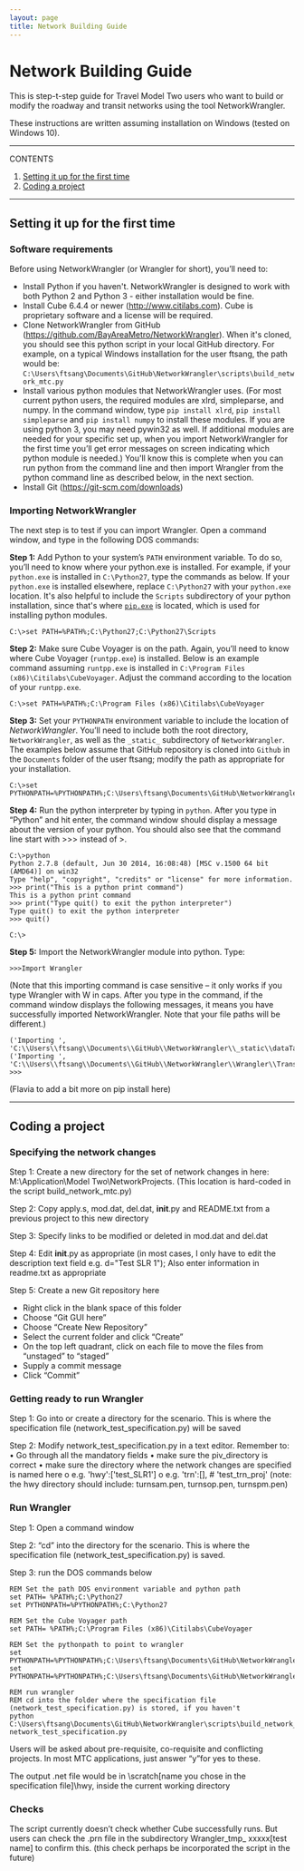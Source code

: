```yaml
---
layout: page
title: Network Building Guide
---
```


# Network Building Guide

This is step-t-step guide for Travel Model Two users who want to build or modify the roadway and transit networks using the tool NetworkWrangler.

These instructions are written assuming installation on Windows (tested on Windows 10).

---
CONTENTS

1. [Setting it up for the first time](#Setting-it-up-for-the-first-time)
1. [Coding a project](#Coding-a-project)

---

## Setting it up for the first time


### Software requirements
Before using NetworkWrangler (or Wrangler for short), you’ll need to:

* Install Python if you haven't.  NetworkWrangler is designed to work with both Python 2 and Python 3 - either installation would be fine.
*	Install Cube 6.4.4 or newer (http://www.citilabs.com). Cube is proprietary software and a license will be required.
*	Clone NetworkWrangler from GitHub (https://github.com/BayAreaMetro/NetworkWrangler). When it's cloned, you should see this python script in your local GitHub directory. For example, on a typical Windows installation for the user ftsang, the path would be: `C:\Users\ftsang\Documents\GitHub\NetworkWrangler\scripts\build_network_mtc.py`
*	Install various python modules that NetworkWrangler uses. (For most current python users, the required modules are xlrd, simpleparse, and numpy. In the command window, type `pip install xlrd`, `pip install simpleparse` and `pip install numpy` to install these modules. If you are using python 3, you may need pywin32 as well. If additional modules are needed for your specific set up, when you import NetworkWrangler for the first time you’ll get error messages on screen indicating which python module is needed.)  You'll know this is complete when you can run python from the command line and then import Wrangler from the python command line as described below, in the next section.
* Install Git (https://git-scm.com/downloads)

### Importing NetworkWrangler


The next step is to test if you can import Wrangler. Open a command window, and type in the following DOS commands:

**Step 1:** Add Python to your system’s `PATH` environment variable. To do so, you’ll need to know where your python.exe is installed. For example, if your `python.exe` is installed in `C:\Python27`, type the commands as below. If your `python.exe` is installed elsewhere, replace `C:\Python27` with your `python.exe` location.  It's also helpful to include the `Scripts` subdirectory of your python installation, since that's where [`pip.exe`](https://pypi.org/project/pip/) is located, which is used for installing python modules.

``` dosbatch
C:\>set PATH=%PATH%;C:\Python27;C:\Python27\Scripts
```

**Step 2:** Make sure Cube Voyager is on the path. Again, you’ll need to know where Cube Voyager (`runtpp.exe`) is installed. Below is an example command assuming `runtpp.exe` is installed in `C:\Program Files (x86)\Citilabs\CubeVoyager`. Adjust the command according to the location of your `runtpp.exe`.

``` dosbatch
C:\>set PATH=%PATH%;C:\Program Files (x86)\Citilabs\CubeVoyager
```

**Step 3:** Set your `PYTHONPATH` environment variable to include the location of *NetworkWrangler*. You’ll need to include both the root directory, `NetworkWrangler`, as well as the `_static_` subdirectory of `NetworkWrangler`. The examples below assume that GitHub repository is cloned into `Github` in the `Documents` folder of the user ftsang; modify the path as appropriate for your installation.

``` dosbatch
C:\>set PYTHONPATH=%PYTHONPATH%;C:\Users\ftsang\Documents\GitHub\NetworkWrangler;C:\Users\ftsang\Documents\GitHub\NetworkWrangler\_static
```

**Step 4:** Run the python interpreter by typing in `python`. After you type in “Python” and hit enter, the command window should display a message about the version of your python. You should also see that the command line start with >>> instead of >. 
``` dosbatch
C:\>python
Python 2.7.8 (default, Jun 30 2014, 16:08:48) [MSC v.1500 64 bit (AMD64)] on win32
Type "help", "copyright", "credits" or "license" for more information.
>>> print("This is a python print command")
This is a python print command
>>> print("Type quit() to exit the python interpreter")
Type quit() to exit the python interpreter
>>> quit()

C:\>
```

**Step 5:** Import the NetworkWrangler module into python. Type:
```
>>>Import Wrangler
```

(Note that this importing command is case sensitive – it only works if you type Wrangler with W in caps. After you type in the command, if the command window displays the following messages, it means you have successfully imported NetworkWrangler. Note that your file paths will be different.)

```
('Importing ', 'C:\\Users\\ftsang\\Documents\\GitHub\\NetworkWrangler\\_static\\dataTable.pyc')
('Importing ', 'C:\\Users\\ftsang\\Documents\\GitHub\\NetworkWrangler\\Wrangler\\TransitAssignmentData.pyc')
>>>
```

(Flavia to add a bit more on pip install here)


---

## Coding a project

### Specifying the network changes
Step 1: Create a new directory for the set of network changes in here: M:\Application\Model Two\NetworkProjects. (This location is hard-coded in the script build_network_mtc.py)

Step 2: Copy apply.s, mod.dat, del.dat, __init__.py and README.txt from a previous project to this new directory

Step 3: Specify links to be modified or deleted in mod.dat and del.dat

Step 4: Edit __init__.py as appropriate (in most cases, I only have to edit the description text field e.g. d="Test SLR 1"); Also enter information in readme.txt as appropriate

Step 5: Create a new Git repository here
-	Right click in the blank space of this folder
-	Choose “Git GUI here”
-	Choose “Create New Repository”
-	Select the current folder and click “Create”
-	On the top left quadrant, click on each file to move the files from “unstaged” to “staged”
-	Supply a commit message
-	Click “Commit”

### Getting ready to run Wrangler
Step 1: Go into or create a directory for the scenario. This is where the specification file (network_test_specification.py) will be saved

Step 2: Modify network_test_specification.py in a text editor. Remember to:
•	Go through all the mandatory fields
•	make sure the piv_directory is correct
•	make sure the directory where the network changes are specified is named here
o	e.g. 'hwy':['test_SLR1']
o	e.g. 'trn':[], # 'test_trn_proj'
(note: the hwy directory should include: turnsam.pen, turnsop.pen, turnspm.pen)

### Run Wrangler
Step 1: Open a command window

Step 2: “cd” into the directory for the scenario. This is where the specification file (network_test_specification.py) is saved.

Step 3: run the DOS commands  below

```
REM Set the path DOS environment variable and python path
set PATH= %PATH%;C:\Python27
set PYTHONPATH=%PYTHONPATH%;C:\Python27

REM Set the Cube Voyager path
set PATH= %PATH%;C:\Program Files (x86)\Citilabs\CubeVoyager

REM Set the pythonpath to point to wrangler
set PYTHONPATH=%PYTHONPATH%;C:\Users\ftsang\Documents\GitHub\NetworkWrangler\
set PYTHONPATH=%PYTHONPATH%;C:\Users\ftsang\Documents\GitHub\NetworkWrangler\_static

REM run wrangler
REM cd into the folder where the specification file (network_test_specification.py) is stored, if you haven't
python C:\Users\ftsang\Documents\GitHub\NetworkWrangler\scripts\build_network_mtc.py network_test_specification.py
```

Users will be asked about pre-requisite, co-requisite and conflicting projects. In most MTC applications, just answer “y”for yes  to these.

The output .net file would be in \scratch\[name you chose in the specification file]\hwy, inside the current working directory

### Checks
The script currently doesn’t check whether Cube successfully runs. But users can check the .prn file in the subdirectory Wrangler_tmp_ xxxxx\[test name] to confirm this.
(this check perhaps be incorporated the script in the future)

